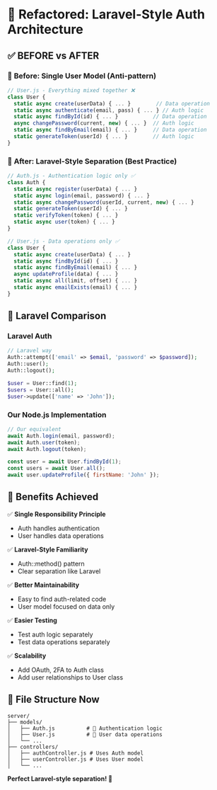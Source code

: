 # 🔄 Refactored: Laravel-Style Auth Architecture

## ✅ **BEFORE vs AFTER**

### 📝 **Before: Single User Model (Anti-pattern)**
```javascript
// User.js - Everything mixed together ❌
class User {
  static async create(userData) { ... }        // Data operation
  static async authenticate(email, pass) { ... } // Auth logic
  static async findById(id) { ... }           // Data operation  
  async changePassword(current, new) { ... }  // Auth logic
  static async findByEmail(email) { ... }     // Data operation
  static generateToken(userId) { ... }        // Auth logic
}
```

### 🎯 **After: Laravel-Style Separation (Best Practice)**
```javascript
// Auth.js - Authentication logic only ✅
class Auth {
  static async register(userData) { ... }
  static async login(email, password) { ... }
  static async changePassword(userId, current, new) { ... }
  static generateToken(userId) { ... }
  static verifyToken(token) { ... }
  static async user(token) { ... }
}

// User.js - Data operations only ✅  
class User {
  static async create(userData) { ... }
  static async findById(id) { ... }
  static async findByEmail(email) { ... }
  async updateProfile(data) { ... }
  static async all(limit, offset) { ... }
  static async emailExists(email) { ... }
}
```

## 🚀 **Laravel Comparison**

### Laravel Auth
```php
// Laravel way
Auth::attempt(['email' => $email, 'password' => $password]);
Auth::user();
Auth::logout();

$user = User::find(1);
$users = User::all();
$user->update(['name' => 'John']);
```

### Our Node.js Implementation
```javascript
// Our equivalent
await Auth.login(email, password);
await Auth.user(token);
await Auth.logout(token);

const user = await User.findById(1);
const users = await User.all();
await user.updateProfile({ firstName: 'John' });
```

## 🎯 **Benefits Achieved**

✅ **Single Responsibility Principle**
- Auth handles authentication
- User handles data operations

✅ **Laravel-Style Familiarity**
- Auth::method() pattern
- Clear separation like Laravel

✅ **Better Maintainability**
- Easy to find auth-related code
- User model focused on data only

✅ **Easier Testing**
- Test auth logic separately
- Test data operations separately

✅ **Scalability**
- Add OAuth, 2FA to Auth class
- Add user relationships to User class

## 📁 **File Structure Now**
```
server/
├── models/
│   ├── Auth.js          # 🔐 Authentication logic
│   ├── User.js          # 👤 User data operations
│   └── ...
├── controllers/
│   ├── authController.js # Uses Auth model
│   ├── userController.js # Uses User model
│   └── ...
```

**Perfect Laravel-style separation! 🎉**
